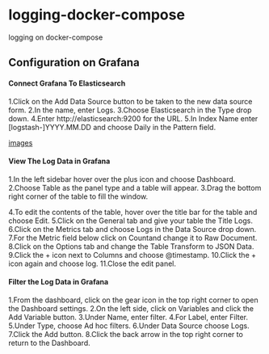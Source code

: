# logging-docker-compose
logging on docker-compose

## Configuration on Grafana
#### Connect Grafana To Elasticsearch
1.Click on the Add Data Source button to be taken to the new data source form.
2.In the name, enter Logs.
3.Choose Elasticsearch in the Type drop down.
4.Enter http://elasticsearch:9200 for the URL.
5.In Index Name enter [logstash-]YYYY.MM.DD and choose Daily in the Pattern field.

[images](https://raw.githubusercontent.com/hiromaily/logging-docker-compose/master/images/elasticsearch01.png)

#### View The Log Data in Grafana
1.In the left sidebar hover over the plus icon and choose Dashboard.
2.Choose Table as the panel type and a table will appear.
3.Drag the bottom right corner of the table to fill the window.

4.To edit the contents of the table, hover over the title bar for the table and choose Edit.
5.Click on the General tab and give your table the Title Logs.
6.Click on the Metrics tab and choose Logs in the Data Source drop down.
7.For the Metric field below click on Countand change it to Raw Document.
8.Click on the Options tab and change the Table Transform to JSON Data.
9.Click the + icon next to Columns and choose @timestamp.
10.Click the + icon again and choose log.
11.Close the edit panel.

#### Filter the Log Data in Grafana
1.From the dashboard, click on the gear icon in the top right corner to open the Dashboard settings.
2.On the left side, click on Variables and click the Add Variable button.
3.Under Name, enter filter.
4.For Label, enter Filter.
5.Under Type, choose Ad hoc filters.
6.Under Data Source choose Logs.
7.Click the Add button.
8.Click the back arrow in the top right corner to return to the Dashboard.

